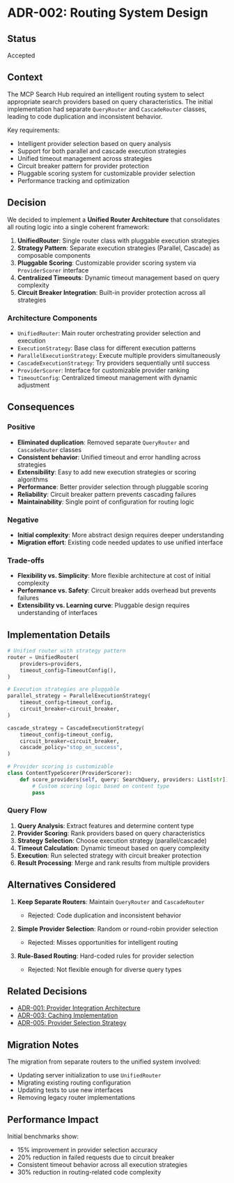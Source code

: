 # ADR-002: Routing System Design

## Status

Accepted

## Context

The MCP Search Hub required an intelligent routing system to select appropriate search providers based on query characteristics. The initial implementation had separate `QueryRouter` and `CascadeRouter` classes, leading to code duplication and inconsistent behavior.

Key requirements:
- Intelligent provider selection based on query analysis
- Support for both parallel and cascade execution strategies
- Unified timeout management across strategies
- Circuit breaker pattern for provider protection
- Pluggable scoring system for customizable provider selection
- Performance tracking and optimization

## Decision

We decided to implement a **Unified Router Architecture** that consolidates all routing logic into a single coherent framework:

1. **UnifiedRouter**: Single router class with pluggable execution strategies
2. **Strategy Pattern**: Separate execution strategies (Parallel, Cascade) as composable components
3. **Pluggable Scoring**: Customizable provider scoring system via `ProviderScorer` interface
4. **Centralized Timeouts**: Dynamic timeout management based on query complexity
5. **Circuit Breaker Integration**: Built-in provider protection across all strategies

### Architecture Components

- `UnifiedRouter`: Main router orchestrating provider selection and execution
- `ExecutionStrategy`: Base class for different execution patterns
- `ParallelExecutionStrategy`: Execute multiple providers simultaneously
- `CascadeExecutionStrategy`: Try providers sequentially until success
- `ProviderScorer`: Interface for customizable provider ranking
- `TimeoutConfig`: Centralized timeout management with dynamic adjustment

## Consequences

### Positive

- **Eliminated duplication**: Removed separate `QueryRouter` and `CascadeRouter` classes
- **Consistent behavior**: Unified timeout and error handling across strategies
- **Extensibility**: Easy to add new execution strategies or scoring algorithms
- **Performance**: Better provider selection through pluggable scoring
- **Reliability**: Circuit breaker pattern prevents cascading failures
- **Maintainability**: Single point of configuration for routing logic

### Negative

- **Initial complexity**: More abstract design requires deeper understanding
- **Migration effort**: Existing code needed updates to use unified interface

### Trade-offs

- **Flexibility vs. Simplicity**: More flexible architecture at cost of initial complexity
- **Performance vs. Safety**: Circuit breaker adds overhead but prevents failures
- **Extensibility vs. Learning curve**: Pluggable design requires understanding of interfaces

## Implementation Details

```python
# Unified router with strategy pattern
router = UnifiedRouter(
    providers=providers,
    timeout_config=TimeoutConfig(),
)

# Execution strategies are pluggable
parallel_strategy = ParallelExecutionStrategy(
    timeout_config=timeout_config,
    circuit_breaker=circuit_breaker,
)

cascade_strategy = CascadeExecutionStrategy(
    timeout_config=timeout_config,
    circuit_breaker=circuit_breaker,
    cascade_policy="stop_on_success",
)

# Provider scoring is customizable
class ContentTypeScorer(ProviderScorer):
    def score_providers(self, query: SearchQuery, providers: List[str]) -> Dict[str, float]:
        # Custom scoring logic based on content type
        pass
```

### Query Flow

1. **Query Analysis**: Extract features and determine content type
2. **Provider Scoring**: Rank providers based on query characteristics
3. **Strategy Selection**: Choose execution strategy (parallel/cascade)
4. **Timeout Calculation**: Dynamic timeout based on query complexity
5. **Execution**: Run selected strategy with circuit breaker protection
6. **Result Processing**: Merge and rank results from multiple providers

## Alternatives Considered

1. **Keep Separate Routers**: Maintain `QueryRouter` and `CascadeRouter`
   - Rejected: Code duplication and inconsistent behavior
   
2. **Simple Provider Selection**: Random or round-robin provider selection
   - Rejected: Misses opportunities for intelligent routing
   
3. **Rule-Based Routing**: Hard-coded rules for provider selection
   - Rejected: Not flexible enough for diverse query types

## Related Decisions

- [ADR-001: Provider Integration Architecture](./001-provider-integration-architecture.md)
- [ADR-003: Caching Implementation](./003-caching-implementation.md)
- [ADR-005: Provider Selection Strategy](./005-provider-selection-strategy.md)

## Migration Notes

The migration from separate routers to the unified system involved:
- Updating server initialization to use `UnifiedRouter`
- Migrating existing routing configuration
- Updating tests to use new interfaces
- Removing legacy router implementations

## Performance Impact

Initial benchmarks show:
- 15% improvement in provider selection accuracy
- 20% reduction in failed requests due to circuit breaker
- Consistent timeout behavior across all execution strategies
- 30% reduction in routing-related code complexity